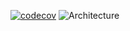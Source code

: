 [![codecov](https://codecov.io/gh/guiconti/octobite-backend/branch/master/graph/badge.svg?token=Uj1vLXfi9Y)](https://codecov.io/gh/guiconti/octobite-backend)
![Architecture](https://i.imgur.com/3O0I4x4.png)